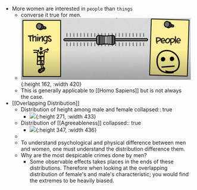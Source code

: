 - More women are interested in `people` than `things`
	- converse it true for men.
	- ![image.png](../assets/image_1651983994074_0.png){:height 162, :width 420}
	- This is generally applicable to [[Homo Sapiens]] but is not always the case.
- [[Overlapping Distribution]]
	- Distribution of height among male and female
	  collapsed:: true
		- ![](https://rafalab.github.io/dsbook/book_files/figure-html/two-densities-one-plot-1.png){:height 271, :width 433}
	- Distribution of [[Agreeableness]]
	  collapsed:: true
		- ![](https://static.scientificamerican.com/blogs/assets/Image/fpsyg-02-00178-g010(1).jpg){:height 347, :width 436}
	-
	- To understand psychological and physical difference between men and women, one must understand the distribution difference them.
	- Why are the most despicable crimes done by men?
		- Some observable effects takes places in the ends of these distributions. Therefore when looking at the overlapping distribution of female's and male's characteristic; you would find the extremes to be heavily biased.